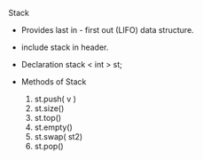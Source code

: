 Stack

- Provides last in - first out (LIFO) data structure.
- include stack in header.
- Declaration
  stack < int > st;

- Methods of Stack
  1. st.push( v )
  2. st.size()
  3. st.top()
  4. st.empty()
  5. st.swap( st2)
  6. st.pop()
